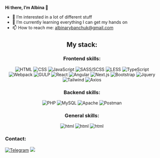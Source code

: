 **Hi there, I’m Albina 👋**
- 👀 I’m interested in a lot of different stuff
- 🌱 I’m currently learning everything I can get my hands on
- 📫 How to reach me: <a href="mailto:albinarybanchuk@gmail.com
">albinarybanchuk@gmail.com</a>

<h2 align="center">My stack:</h3>
<h3 align="center">Frontend skills: </h5>
<div align="center">
  <img src="https://img.shields.io/badge/HTML-black?style=for-the-badge&logo=HTML5" alt="HTML"/>
  <img src="https://img.shields.io/badge/css-black?style=for-the-badge&logo=css3" alt="CSS"/>
  <img src="https://img.shields.io/badge/JavaScript-black?style=for-the-badge&logo=javascript" alt="JavaScript"/>
  <img src="https://img.shields.io/badge/SASS/SCSS-black?style=for-the-badge&logo=SASS" alt="SASS/SCSS"/>
  <img src="https://img.shields.io/badge/LESS-black?style=for-the-badge&logo=LESS" alt="LESS"/>
  <img src="https://img.shields.io/badge/TypeScript-black?style=for-the-badge&logo=typescript" alt="TypeScript"/>
  <img src="https://img.shields.io/badge/Webpack-black?style=for-the-badge&logo=webpack" alt="Webpack"/>
  <img src="https://img.shields.io/badge/Gulp-black?style=for-the-badge&logo=GULP" alt="GULP"/>
  <img src="https://img.shields.io/badge/React-black?style=for-the-badge&logo=React" alt="React"/>
  <img src="https://img.shields.io/badge/Angular-black?style=for-the-badge&logo=Angular" alt="Angular"/>
  <img src="https://img.shields.io/badge/Next.js-black?style=for-the-badge&logo=Next.js" alt="Next.js"/>
  <img src="https://img.shields.io/badge/Bootstrap-black?style=for-the-badge&logo=Bootstrap" alt="Bootstrap"/>
  <img src="https://img.shields.io/badge/JQUERY-black?style=for-the-badge&logo=JQUERY" alt="Jquery"/>
  <img src="https://img.shields.io/badge/tailwind-black?style=for-the-badge&logo=tailwindcss" alt="Tailwind"/>
  <img src="https://img.shields.io/badge/axios-black?style=for-the-badge&logo=axios" alt="Axios"/>
</div>
<h3 align="center">Backend skills: </h5>
<div align="center">
  <img src="https://img.shields.io/badge/php-black?style=for-the-badge&logo=php" alt="PHP"/>
  <img src="https://img.shields.io/badge/mysql-black?style=for-the-badge&logo=mysql" alt="MySQL"/>
  <img src="https://img.shields.io/badge/apache-black?style=for-the-badge&logo=apache" alt="Apache"/>
  <img src="https://img.shields.io/badge/postman-black?style=for-the-badge&logo=postman" alt="Postman"/>
  
</div>
<h3 align="center">General skills: </h5>
<div align="center">
  <img src="https://img.shields.io/badge/git-black?style=for-the-badge&logo=git" alt="html"/>
  <img src="https://img.shields.io/badge/json-black?style=for-the-badge&logo=json" alt="html"/>
  <img src="https://img.shields.io/badge/eslint-black?style=for-the-badge&logo=eslint" alt="html"/>
  
</div>
<h3>Contact: </h5>
<div>
  <a href="https://t.me/aaalbinaaaa"><img src="https://img.shields.io/badge/telegram-black?style=for-the-badge&logo=telegram" alt="Telegram" /></a>
  <a href="https://www.linkedin.com/in/albina-rybanchuk-838019236/" target="_blank"><img src="https://img.shields.io/badge/linkedin-black?style=for-the-badge&logo=linkedin" /></a>
</div>



<!---
Albinaaaaa/Albinaaaaa is a ✨ special ✨ repository because its `README.md` (this file) appears on your GitHub profile.
You can click the Preview link to take a look at your changes.
--->
